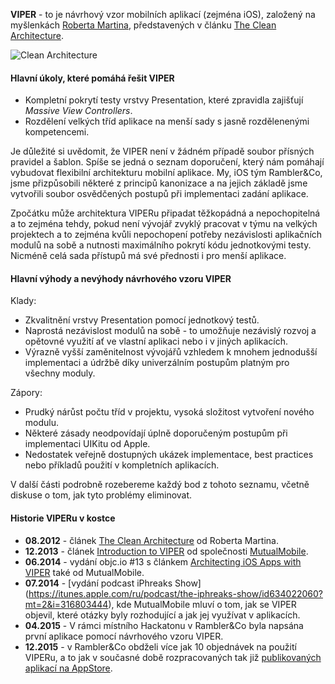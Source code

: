 **VIPER** - to je návrhový vzor mobilních aplikací (zejména iOS), založený na myšlenkách [Roberta Martina](http://blog.cleancoder.com/), představených v článku [The Clean Architecture](https://blog.8thlight.com/uncle-bob/2012/08/13/the-clean-architecture.html).

![Clean Architecture](../Resources/clean-architecture.png)

#### Hlavní úkoly, které pomáhá řešit VIPER

- Kompletní pokrytí testy  vrstvy Presentation, které zpravidla zajišťují *Massive View Controllers*.
- Rozdělení velkých tříd aplikace na menší sady s jasně rozdělenenými kompetencemi.

Je důležité si uvědomit, že VIPER není v žádném případě soubor přísných pravidel a šablon. Spíše se jedná o seznam doporučení, který nám pomáhají vybudovat flexibilní architekturu mobilní aplikace. My, iOS tým Rambler&Co, jsme přizpůsobili některé z principů kanonizace a na jejich základě jsme vytvořili soubor osvědčených postupů při implementaci zadání aplikace.

Zpočátku může architektura VIPERu připadat těžkopádná a nepochopitelná a to zejména tehdy, pokud není vývojář zvyklý pracovat v týmu na velkých projektech a to zejména kvůli nepochopení potřeby nezávislosti aplikačních modulů na sobě a nutnosti maximálního pokrytí kódu jednotkovými testy. Nicméně celá sada přístupů má své přednosti i pro menší aplikace.

#### Hlavní výhody a nevýhody návrhového vzoru VIPER

Klady:

- Zkvalitnění vrstvy Presentation pomocí jednotkový testů.
- Naprostá nezávislost modulů na sobě - to umožňuje nezávislý rozvoj a opětovné využití ať ve vlastní aplikaci nebo i v jiných aplikacích.
- Výrazně vyšší zaměnitelnost vývojářů vzhledem k mnohem jednodušší implementaci a údržbě díky univerzálním postupům platným pro všechny moduly.

Zápory:

- Prudký nárůst počtu tříd v projektu, vysoká složitost vytvoření nového modulu.
- Některé zásady neodpovídají úplně doporučeným postupům při implementaci UIKitu od Apple.
- Nedostatek veřejně dostupných ukázek implementace, best practices nebo příkladů použití v kompletních aplikacích.

V další části podrobně rozebereme každý bod z tohoto seznamu, včetně diskuse o tom, jak tyto problémy eliminovat.

#### Historie VIPERu v kostce

- **08.2012** - článek [The Clean Architecture](https://blog.8thlight.com/uncle-bob/2012/08/13/the-clean-architecture.html) od Rоberta Martina.
- **12.2013** - článek [Introduction to VIPER](http://mutualmobile.github.io/blog/2013/12/04/viper-introduction/) od společnosti [MutualMobile](http://mutualmobile.github.io/).
- **06.2014** - vydání objc.io #13 s článkem [Architecting iOS Apps with VIPER](https://www.objc.io/issues/13-architecture/viper/) také od MutualMobile.
- **07.2014** - [vydání podcast iPhreaks Show] (https://itunes.apple.com/ru/podcast/the-iphreaks-show/id634022060?mt=2&i=316803444), kde MutualMobile mluví o tom, jak se VIPER objevil, které otázky byly rozhodující a jak jej využívat v aplikacích.
- **04.2015** - V rámci místního Hackatonu v Rambler&Co byla napsána první aplikace pomocí návrhového vzoru VIPER.
- **12.2015** - v Rambler&Co obdželi více jak 10 objednávek na použití VIPERu, a to jak v současné době rozpracovaných tak již  [publikovaných aplikací na AppStore](https://itunes.apple.com/ru/developer/rambler-internet-holdings/id395455934).